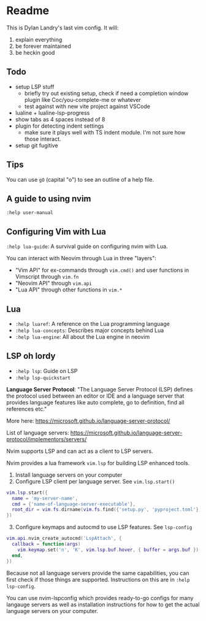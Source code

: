 # Readme

This is Dylan Landry's last vim config. It will:

1. explain everything
1. be forever maintained
1. be heckin good

## Todo

- setup LSP stuff
  - briefly try out existing setup, check if need a completion window plugin like Coc/you-complete-me or whatever
  - test against with new vite project against VSCode
- lualine + lualine-lsp-progress
- show tabs as 4 spaces instead of 8
- plugin for detecting indent settings
  - make sure it plays well with TS indent module. I'm not sure how those interact.
- setup git fugitive

## Tips

You can use `gO` (capital "o") to see an outline of a help file.

## A guide to using nvim

`:help user-manual`

## Configuring Vim with Lua

`:help lua-guide`: A survival guide on configuring nvim with Lua.

You can interact with Neovim through Lua in three "layers":

- "Vim API" for ex-commands through `vim.cmd()` and user functions in Vimscript through `vim.fn`
- "Neovim API" through `vim.api`
- "Lua API" through other functions in `vim.*`

## Lua

- `:help luaref`: A reference on the Lua programming language
- `:help lua-concepts`: Describes major concepts behind Lua
- `:help lua-engine`: All about the Lua engine in neovim

## LSP oh lordy

- `:help lsp`: Guide on LSP
- `:help lsp-quickstart`

**Language Server Protocol**: "The Language Server Protocol (LSP) defines the protocol used between an editor or IDE and a language server that provides language features like auto complete, go to definition, find all references etc."

More here: <https://microsoft.github.io/language-server-protocol/>

List of language servers: <https://microsoft.github.io/language-server-protocol/implementors/servers/>

Nvim supports LSP and can act as a client to LSP servers.

Nvim provides a lua framework `vim.lsp` for building LSP enhanced tools.

1. Install language servers on your computer
2. Configure LSP client per language server. See `vim.lsp.start()`

```lua
vim.lsp.start({
  name = 'my-server-name',
  cmd = {'name-of-language-server-executable'},
  root_dir = vim.fs.dirname(vim.fs.find({'setup.py', 'pyproject.toml'}, { upward = true })[1]),
})
```

3. Configure keymaps and autocmd to use LSP features. See `lsp-config`

```lua
vim.api.nvim_create_autocmd('LspAttach', {
  callback = function(args)
    vim.keymap.set('n', 'K', vim.lsp.buf.hover, { buffer = args.buf })
  end,
})
```

Because not all language servers provide the same capabilities, you can first check if those things are supported. Instructions on this are in `:help lsp-config`.

You can use nvim-lspconfig which provides ready-to-go configs for many langauge servers as well as installation instructions for how to get the actual language servers on your computer.

